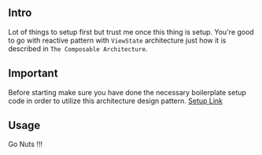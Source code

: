 

## Intro

Lot of things to setup first but trust me once this thing is setup. You're good to go with reactive pattern with `ViewState` architecture just how it is described in `The Composable Architecture`. 

## Important

Before starting make sure you have done the necessary boilerplate setup code in order to utilize this architecture design pattern.
[Setup Link](architecture/composable/setup.md)

## Usage

Go Nuts !!!

```swift
```

